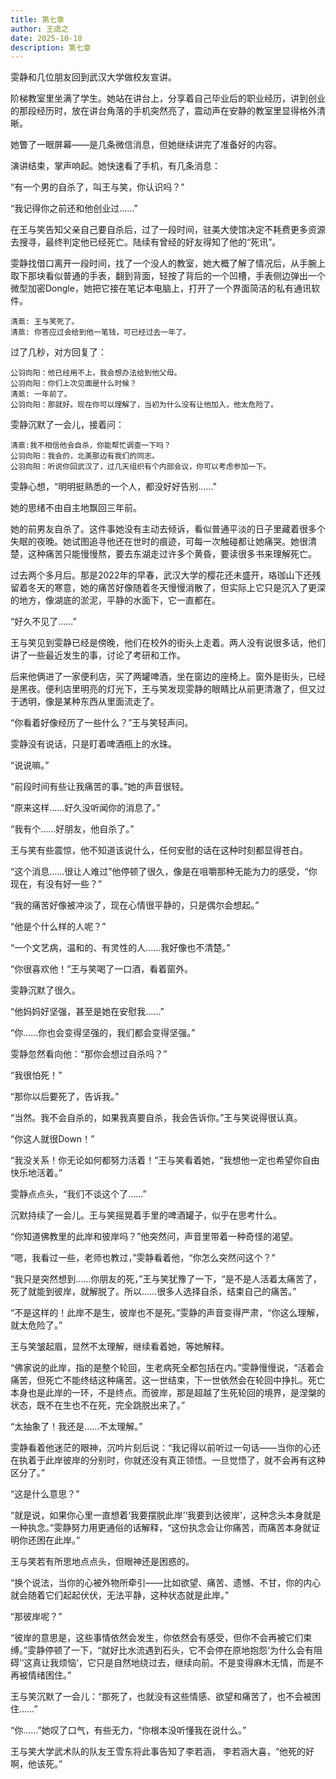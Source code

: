 ```yaml
---
title: 第七章
author: 王虞之
date: 2025-10-18
description: 第七章
---
```


雯静和几位朋友回到武汉大学做校友宣讲。

阶梯教室里坐满了学生。她站在讲台上，分享着自己毕业后的职业经历，讲到创业的那段经历时，放在讲台角落的手机突然亮了，震动声在安静的教室里显得格外清晰。

她瞥了一眼屏幕——是几条微信消息，但她继续讲完了准备好的内容。

演讲结束，掌声响起。她快速看了手机，有几条消息：

“有一个男的自杀了，叫王与笑，你认识吗？”

“我记得你之前还和他创业过……”

在王与笑告知父亲自己要自杀后，过了一段时间，驻美大使馆决定不耗费更多资源去搜寻，最终判定他已经死亡。陆续有曾经的好友得知了他的“死讯”。

雯静找借口离开一段时间，找了一个没人的教室，她大概了解了情况后，从手腕上取下那块看似普通的手表，翻到背面，轻按了背后的一个凹槽，手表侧边弹出一个微型加密Dongle，她把它接在笔记本电脑上，打开了一个界面简洁的私有通讯软件。

```
清蒸: 王与笑死了。
清蒸: 你答应过会给到他一笔钱，可已经过去一年了。
```

过了几秒，对方回复了：

```
公羽向阳：他已经用不上，我会想办法给到他父母。
公羽向阳：你们上次见面是什么时候？
清蒸: 一年前了。
公羽向阳：那就好。现在你可以理解了，当初为什么没有让他加入，他太危险了。
```

雯静沉默了一会儿，接着问：

```
清蒸:我不相信他会自杀，你能帮忙调查一下吗？
公羽向阳：我会的，北美那边有我们的同志。
公羽向阳：听说你回武汉了，过几天组织有个内部会议，你可以考虑参加一下。
```

雯静心想，“明明挺熟悉的一个人，都没好好告别……”

她的思绪不由自主地飘回三年前。

她的前男友自杀了。这件事她没有主动去倾诉，看似普通平淡的日子里藏着很多个失眠的夜晚。她试图追寻他还在世时的痕迹，可每一次触碰都让她痛哭。她很清楚，这种痛苦只能慢慢熬，要去东湖走过许多个黄昏，要读很多书来理解死亡。

过去两个多月后。那是2022年的早春，武汉大学的樱花还未盛开，珞珈山下还残留着冬天的寒意，她的痛苦好像随着冬天慢慢消散了，但实际上它只是沉入了更深的地方，像湖底的淤泥，平静的水面下，它一直都在。

“好久不见了……”

王与笑见到雯静已经是傍晚，他们在校外的街头上走着。两人没有说很多话，他们讲了一些最近发生的事，讨论了考研和工作。

后来他俩进了一家便利店，买了两罐啤酒，坐在窗边的座椅上。窗外是街头，已经是黑夜。便利店里明亮的灯光下，王与笑发现雯静的眼睛比从前更清澈了，但又过于透明，像是某种东西从里面流走了。

“你看着好像经历了一些什么？”王与笑轻声问。

雯静没有说话，只是盯着啤酒瓶上的水珠。

“说说嘛。”

“前段时间有些让我痛苦的事。”她的声音很轻。

“原来这样……好久没听闻你的消息了。”

“我有个……好朋友，他自杀了。”

王与笑有些震惊，他不知道该说什么，任何安慰的话在这种时刻都显得苍白。

“这个消息……很让人难过”他停顿了很久，像是在咀嚼那种无能为力的感受，“你现在，有没有好一些？”

“我的痛苦好像被冲淡了，现在心情很平静的，只是偶尔会想起。”

“他是个什么样的人呢？”

“一个文艺病，温和的、有灵性的人……我好像也不清楚。”

“你很喜欢他！”王与笑喝了一口酒，看着窗外。

雯静沉默了很久。

“他妈妈好坚强，甚至是她在安慰我……”

“你……你也会变得坚强的，我们都会变得坚强。”

雯静忽然看向他：“那你会想过自杀吗？”

“我很怕死！”

“那你以后要死了，告诉我。”

“当然。我不会自杀的，如果我真要自杀，我会告诉你。”王与笑说得很认真。

“你这人就很Down！”

“我没关系！你无论如何都努力活着！”王与笑看着她，“我想他一定也希望你自由快乐地活着。”

雯静点点头，“我们不谈这个了……”

沉默持续了一会儿。王与笑摇晃着手里的啤酒罐子，似乎在思考什么。

“你知道佛教里的此岸和彼岸吗？”他突然问，声音里带着一种奇怪的渴望。

“嗯，我看过一些，老师也教过，”雯静看着他，“你怎么突然问这个？”

“我只是突然想到……你朋友的死，”王与笑犹豫了一下，“是不是人活着太痛苦了，死了就能到彼岸，就解脱了。所以……很多人选择自杀，结束自己的痛苦。”

“不是这样的！此岸不是生，彼岸也不是死。”雯静的声音变得严肃，“你这么理解，就太危险了。”

王与笑皱起眉，显然不太理解，继续看着她，等她解释。

“佛家说的此岸，指的是整个轮回，生老病死全都包括在内。”雯静慢慢说，“活着会痛苦，但死亡不能终结这种痛苦。这一世结束，下一世依然会在轮回中挣扎。死亡本身也是此岸的一环，不是终点。而彼岸，那是超越了生死轮回的境界，是涅槃的状态，既不在生也不在死，完全跳脱出来了。”

“太抽象了！我还是……不太理解。”

雯静看着他迷茫的眼神，沉吟片刻后说：“我记得以前听过一句话——当你的心还在执着于此岸彼岸的分别时，你就还没有真正领悟。一旦觉悟了，就不会再有这种区分了。”

“这是什么意思？”

“就是说，如果你心里一直想着‘我要摆脱此岸’‘我要到达彼岸’，这种念头本身就是一种执念。”雯静努力用更通俗的话解释，“这份执念会让你痛苦，而痛苦本身就证明你还困在此岸。”

王与笑若有所思地点点头，但眼神还是困惑的。

“换个说法，当你的心被外物所牵引——比如欲望、痛苦、遗憾、不甘，你的内心就会随着它们起起伏伏，无法平静，这种状态就是此岸。”

“那彼岸呢？”

“彼岸的意思是，这些事情依然会发生，你依然会有感受，但你不会再被它们束缚。”雯静停顿了一下，“就好比水流遇到石头，它不会停在原地抱怨‘为什么会有阻碍’‘这真让我烦恼’，它只是自然地绕过去，继续向前。不是变得麻木无情，而是不再被情绪困住。”

王与笑沉默了一会儿：“那死了，也就没有这些情感、欲望和痛苦了，也不会被困住……”

“你……”她叹了口气，有些无力，“你根本没听懂我在说什么。”


王与笑大学武术队的队友王雪东将此事告知了李若涵，
李若涵大喜，“他死的好啊，他该死。”
